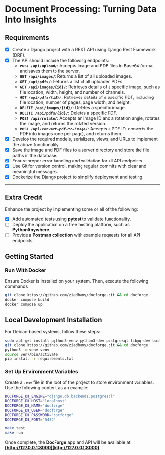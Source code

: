 
# **Document Processing: Turning Data Into Insights**

## **Requirements**

 - [x] Create a Django project with a REST API using Django Rest
       Framework (DRF).
 - [x] The API should include the following endpoints:
   - **`POST /api/upload/`**: Accepts image and PDF files in Base64 format and saves them to the server.
   - **`GET /api/images/`**: Returns a list of all uploaded images.
   - **`GET /api/pdfs/`**: Returns a list of all uploaded PDFs.
   - **`GET /api/images/{id}/`**: Retrieves details of a specific image, such as file location, width, height, and number of channels.
   - **`GET /api/pdfs/{id}/`**: Retrieves details of a specific PDF, including file location, number of pages, page width, and height.
   - **`DELETE /api/images/{id}/`**: Deletes a specific image.
   - **`DELETE /api/pdfs/{id}/`**: Deletes a specific PDF.
   - **`POST /api/rotate/`**: Accepts an image ID and a rotation angle, rotates the image, and returns the rotated version.
   - **`POST /api/convert-pdf-to-image/`**: Accepts a PDF ID, converts the PDF into images (one per page), and returns them.
 - [x] Develop the required models, serializers, views, and URLs to implement the above functionality.
 - [x] Save the image and PDF files to a server directory and store the file paths in the database.
 - [x]  Ensure proper error handling and validation for all API endpoints.
 - [x] Use Git for version control, making regular commits with clear and meaningful messages.
 - [x] Dockerize the Django project to simplify deployment and testing.

---

## **Extra Credit**

Enhance the project by implementing some or all of the following:
 - [x]  Add automated tests using **pytest** to validate functionality.
 - [ ] Deploy the application on a free hosting platform, such as **PythonAnywhere**.
 - [ ] Provide a **Postman collection** with example requests for all API endpoints.

## **Getting Started**

### **Run With Docker**

Ensure Docker is installed on your system. Then, execute the following commands:

```bash
git clone https://github.com/ziadhany/docforge.git && cd docforge
docker compose build
docker compose up
```

## **Local Development Installation**

For Debian-based systems, follow these steps:
```bash
sudo apt-get install python3-venv python3-dev postgresql libpq-dev build-essential
git clone https://github.com/ziadhany/docforge.git && cd docforge 
python3 -m venv venv 
source venv/bin/activate 
pip install -r requirements.txt 
```
### Set Up Environment Variables

Create a `.env` file in the root of the project to store environment variables. Use the following content as an example:
```bash
DOCFORGE_DB_ENGINE="django.db.backends.postgresql"  
DOCFORGE_DB_HOST="localhost"  
DOCFORGE_DB_NAME="docforge"  
DOCFORGE_DB_USER="docforge"  
DOCFORGE_DB_PASSWORD="docforge"  
DOCFORGE_DB_PORT="5432"
```

```bash
make test 
make run
```

Once complete, the **DocForge** app and API will be available at **[http://127.0.0.1:8000](http://127.0.0.1:8000)**.


